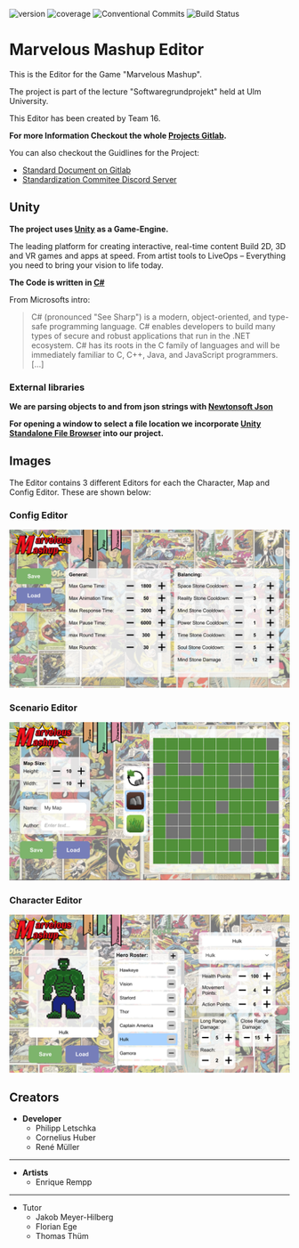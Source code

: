![version](https://img.shields.io/badge/version-1.1-green)
![coverage](https://img.shields.io/badge/coverage-100%25-yellowgreen)
![Conventional Commits](https://img.shields.io/badge/Conventional%20Commits-1.0.0-yellow.svg)
![Build Status](https://travis-ci.org/dwyl/esta.svg?branch=master)

# Marvelous Mashup Editor

This is the Editor for the Game "Marvelous Mashup".

The project is part of the lecture "Softwaregrundprojekt" held at Ulm University.

This Editor has been created by Team 16.

**For more Information Checkout the whole [Projects Gitlab](https://gitlab.informatik.uni-ulm.de/sopra/ws20-marvelous-mashup/teams/team16).**

You can also checkout the Guidlines for the Project:
* [Standard Document on Gitlab](https://gitlab.informatik.uni-ulm.de/sopra/ws20-marvelous-mashup/standard)
* [Standardization Commitee Discord Server](https://discord.gg/aurEVPJv5y)


## Unity

**The project uses [Unity](https://unity.com/) as a Game-Engine.**

The leading platform for creating interactive, real-time content Build 2D, 3D and VR games and apps at speed. From artist tools to LiveOps – Everything you need to bring your vision to life today.

**The Code is written in [C#](https://docs.microsoft.com/de-de/dotnet/csharp/tour-of-csharp/)**

From Microsofts intro:

> C# (pronounced "See Sharp") is a modern, object-oriented, and type-safe programming language. C# enables developers to build many types of secure and robust applications that run in the .NET ecosystem. C# has its roots in the C family of languages and will be immediately familiar to C, C++, Java, and JavaScript programmers. [...]


### **External libraries**


**We are parsing objects to and from json strings with [Newtonsoft Json](https://www.newtonsoft.com/json/help/html/T_Newtonsoft_Json_JsonConvert.htm)**

**For opening a window to select a file location we incorporate [Unity Standalone File Browser](https://github.com/gkngkc/UnityStandaloneFileBrowser) into our project.**

## Images

The Editor contains 3 different Editors for each the Character, Map and Config Editor. These are shown below:

### Config Editor

![Config Editor](images/config.png)


### Scenario Editor

![Scenario Editor](images/map.png)


### Character Editor

![Character Editor](images/character.png)

## Creators

* **Developer**
  * Philipp Letschka
  * Cornelius Huber
  * René Müller
---

* **Artists**
  * Enrique Rempp
---

* Tutor
  * Jakob Meyer-Hilberg
  * Florian Ege
  * Thomas Thüm

